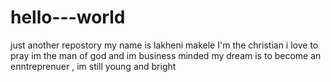 # hello---world
just another repostory
my name is lakheni makele I'm the christian i love to pray im the man of god and im business minded my dream is to become an enntreprenuer , im still young and bright 
